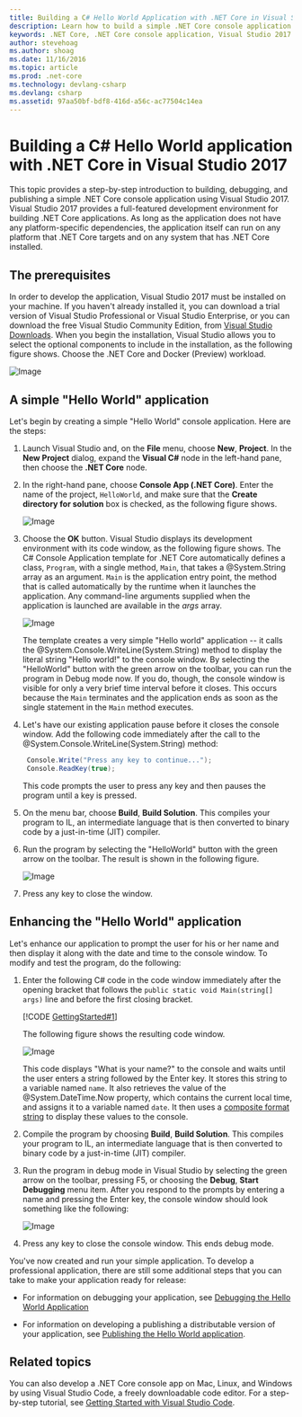 ```yaml
---
title: Building a C# Hello World Application with .NET Core in Visual Studio 2017
description: Learn how to build a simple .NET Core console application using Visual Studio 2017
keywords: .NET Core, .NET Core console application, Visual Studio 2017
author: stevehoag
ms.author: shoag
ms.date: 11/16/2016
ms.topic: article
ms.prod: .net-core
ms.technology: devlang-csharp
ms.devlang: csharp
ms.assetid: 97aa50bf-bdf8-416d-a56c-ac77504c14ea
---
```


# Building a C# Hello World application with .NET Core in Visual Studio 2017 #

This topic provides a step-by-step introduction to building, debugging, and publishing a simple .NET Core console application using Visual Studio 2017. Visual Studio 2017 provides a full-featured development environment for building .NET Core applications. As long as the application does not have any platform-specific dependencies, the application itself can run on any platform that .NET Core targets and on any system that has .NET Core installed.

## The prerequisites ##

In order to develop the application, Visual Studio 2017 must be installed on your machine. If you  haven't already installed it, you can download a trial version of Visual Studio Professional or Visual Studio Enterprise, or you can download the free Visual Studio Community Edition, from  [Visual Studio Downloads](https://www.visualstudio.com/downloads/). When you begin the installation, Visual Studio allows you to select the optional components to include in the installation, as the following figure shows. Choose the .NET Core and Docker (Preview) workload.

   ![Image](./media/select_core.jpg)

## A simple "Hello World" application ##

Let's begin by creating a simple "Hello World" console application. Here are the steps:

1. Launch Visual Studio and, on the **File** menu, choose **New**, **Project**. In the **New Project** dialog, expand the **Visual C#** node in the left-hand pane, then choose the **.NET Core** node.

1. In the right-hand pane, choose **Console App (.NET Core)**. Enter the name of the project, `HelloWorld`, and make sure that the **Create directory for solution** box is checked, as the following figure shows.

   ![Image](./media/vs_newproject_2017.jpg)

   
1. Choose the **OK** button. Visual Studio displays its development environment with its code window, as the following figure shows. The C# Console Application template for .NET Core automatically defines a class, `Program`, with a single method, `Main`, that takes a @System.String array as an argument. `Main` is the application entry point, the method that is called automatically by the runtime when it launches the application. Any command-line arguments supplied when the application is launched are available in the *args* array.

   ![Image](./media/vs_devenv_2017.jpg)

   The template creates a very simple "Hello world" application -- it calls the @System.Console.WriteLine(System.String) method to display the literal string "Hello world!" to the console window. By selecting the "HelloWorld" button with the green arrow on the toolbar, you can run the program in Debug mode now. If you do, though, the console window is visible for only a very brief time interval before it closes. This occurs because the `Main` terminates and the application ends as soon as the single statement in the `Main` method executes.

1. Let's have our existing application pause before it closes the console window. Add the following code immediately after the call to the @System.Console.WriteLine(System.String) method:

   ```cs
    Console.Write("Press any key to continue...");
    Console.ReadKey(true);
    ```
   This code prompts the user to press any key and then pauses the program until a key is pressed.

1. On the menu bar, choose **Build**, **Build Solution**. This compiles your program to IL, an intermediate language that is then converted to binary code by a just-in-time (JIT) compiler.

1. Run the program by selecting the "HelloWorld" button with the green arrow on the toolbar. The result is shown in the following figure.

   ![Image](./media/simple_hello.jpg)

1. Press any key to close the window.

## Enhancing the "Hello World" application ##

Let's enhance our application to prompt the user for his or her name and then display it along with the date and time to the console window. To modify and test the program, do the following:

1. Enter the following C# code in the code window immediately after the opening bracket that follows the `public static void Main(string[] args)` line and before the first closing bracket.

   [!CODE [GettingStarted#1](../../../samples/snippets/csharp/getting_started/with_visual_studio/helloworld.cs#1)]

   The following figure shows the resulting code window.

   ![Image](./media/codewindow_2017.jpg)

   This code displays "What is your name?" to the console and waits until the user enters a string followed by the Enter key. It stores this string to a variable named `name`. It also retrieves the value of the @System.DateTime.Now property, which contains the current local time, and assigns it to a variable named `date`. It then uses a [composite format string](../../standard/base-types/composite-format.md) to display these values to the console.

1. Compile the program by choosing **Build**, **Build Solution**. This compiles your program to IL, an intermediate language that is then converted to binary code by a just-in-time (JIT) compiler.

1. Run the program in debug mode in Visual Studio by selecting the green arrow on the toolbar, pressing F5, or choosing the **Debug**, **Start Debugging** menu item. After you respond to the prompts by entering a name and pressing the Enter key, the console window should look something like the following:

   ![Image](./media/console_2017.jpg)

1. Press any key to close the console window. This ends debug mode.

You've now created and run your simple application. To develop a professional application, there are still some additional steps that you can take to make your application ready for release:

- For information on debugging your application, see [Debugging the Hello World Application](.\debugging-with-visual-studio-2017.md)

- For information on developing a publishing a distributable version of your application, see [Publishing the Hello World application](./publishing-with-visual-studio-2017.md).

## Related topics ##

<!--Instead of a console application, you can also build a class library with .NET Core and Visual Studio 2017. For a step-by-step introduction, see [Getting started with .NET Core on Windows, using Visual Studio 2015](../../core/tutorials/using-on-windows.md).--> 

You can also develop a .NET Core console app on Mac, Linux, and Windows by using Visual Studio Code, a freely downloadable code editor. For a step-by-step tutorial, see [Getting Started with Visual Studio Code](.\with-visual-studio-code.md).